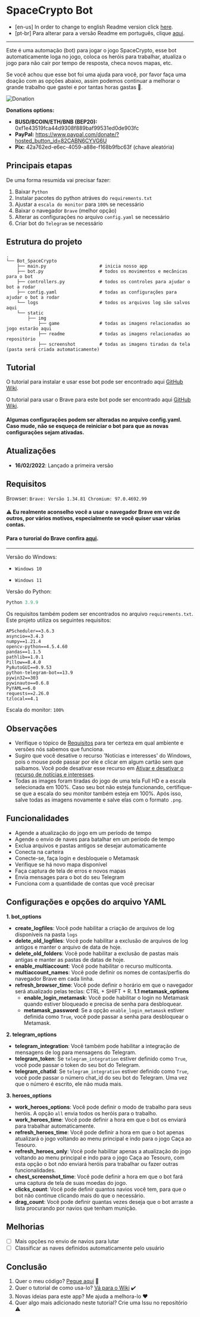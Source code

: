 # SpaceCrypto Bot

- [en-us] In order to change to english Readme version click [here](https://github.com/guimatheus92/Bot_SpaceCrypto/blob/main/README.md "here").
- [pt-br] Para alterar para a versão Readme em português, clique [aqui](https://github.com/guimatheus92/Bot_SpaceCrypto/blob/main/README.pt.md "aqui").

------------

Este é uma automação (bot) para jogar o jogo SpaceCrypto, esse bot automaticamente loga no jogo, coloca os heróis para trabalhar, atualiza o jogo para não cair por tempo de resposta, checa novos mapas, etc.

Se você achou que esse bot foi uma ajuda para você, por favor faça uma doação com as opções abaixo, assim podemos continuar a melhorar o grande trabalho que gastei e por tantas horas gastas 🤯.

![Donation](https://github.com/guimatheus92/Bot_SpaceCrypto/blob/main/static/img/readme/qr_code.png)

**Donations options:**

- **BUSD/BCOIN/ETH/BNB (BEP20):** 0xf1e43519fca44d9308f889baf99531ed0de903fc
- **PayPal:** https://www.paypal.com/donate/?hosted_button_id=82CABN6CYVG6U
- **Pix:** 42a762ed-e6ec-4059-a88e-f168b9fbc63f (chave aleatória)

## Principais etapas

De uma forma resumida vai precisar fazer:

1. Baixar `Python`
2. Instalar pacotes do python atráves do `requirements.txt`
3. Ajustar a `escala do monitor` para `100%` se necessário
4. Baixar o navegador `Brave` (melhor opção)
5. Alterar as configurações no arquivo `config.yaml` se necessário
6. Criar bot do `Telegram` se necessário

## Estrutura do projeto
    .
    └── Bot_SpaceCrypto
        ├── main.py                    # inicia nosso app
        ├── bot.py                     # todos os movimentos e mecânicas para o bot
        ├── controllers.py             # todos os controles para ajudar o bot a rodar
        ├── config.yaml                # todas as configurações para ajudar o bot a rodar
        └── logs                       # todos os arquivos log são salvos aqui
        └── static
            ├── img
                ├── game               # todas as imagens relacionadas ao jogo estarão aqui
                ├── readme             # todas as imagens relacionadas ao repositório
                ├── screenshot         # todas as imagens tiradas da tela (pasta será criada automaticamente)

## Tutorial

O tutorial para instalar e usar esse bot pode ser encontrado aqui [GitHub Wiki](https://github.com/guimatheus92/Bot_SpaceCrypto/wiki/How-to-execute-SpaceCrypto-bot "GitHub Wiki").

O tutorial para usar o Brave para este bot pode ser encontrado aqui [GitHub Wiki](https://github.com/guimatheus92/Bot_SpaceCrypto/wiki/How-to-enable-multiaccount-feature-on-Bot "GitHub Wiki").

#### Algumas configurações podem ser alteradas no arquivo config.yaml. Caso mude, não se esqueça de reiniciar o bot para que as novas configurações sejam ativadas.

## Atualizações

- **16/02/2022**: Lançado a primeira versão

## Requisitos

Browser: `Brave: Versão 1.34.81 Chromium: 97.0.4692.99`

#### ⚠️ Eu realmente aconselho você a usar o navegador Brave em vez de outros, por vários motivos, especialmente se você quiser usar várias contas.

#### Para o turorial do Brave confira [aqui](https://github.com/guimatheus92/Bot_SpaceCrypto/wiki/How-to-enable-multiaccount-feature-on-Bot "aqui").

------------
Versão do Windows:
- `Windows 10`

- `Windows 11`

Versão do Python:
```python
Python 3.9.9
```

Os requisitos também podem ser encontrados no arquivo `requirements.txt`.
Este projeto utiliza os seguintes requisitos:

    APScheduler==3.6.3
    asyncio==3.4.3    
    numpy==1.21.4
    opencv-python==4.5.4.60
    pandas==1.1.5
    pathlib==1.0.1
    Pillow==8.4.0
    PyAutoGUI==0.9.53
    python-telegram-bot==13.9
    pywin32==303
    pywinauto==0.6.8
    PyYAML==6.0
    requests==2.26.0
    tzlocal==4.1

Escala do monitor: `100%`

## Observações

- Verifique o tópico de [Requisitos](https://github.com/guimatheus92/Bot_SpaceCrypto/blob/main/README.pt.md#requisitos "Requisitos") para ter certeza em qual ambiente e versões nós sabemos que funciona.
- Sugiro que você desative o recurso 'Notícias e interesses' do Windows, pois o mouse pode passar por ele e clicar em algum cartão sem que saibamos. Você pode desativar esse recurso em [Ativar e desativar o recurso de notícias e interesses](https://support.microsoft.com/pt-br/windows/mantenha-se-atualizado-com-as-not%C3%ADcias-e-interesses-a39baa08-7488-4169-9ed8-577238f46f8f).
- Todas as images foram tiradas do jogo de uma tela Full HD e a escala selecionada em 100%. Caso seu bot não esteja funcionando, certifique-se que a escala do seu monitor também esteja em 100%. Após isso, salve todas as imagens novamente e salve elas com o formato `.png`.

## Funcionalidades

- Agende a atualização do jogo em um período de tempo
- Agende o envio de naves para batalhar em um período de tempo
- Exclua arquivos e pastas antigos se desejar automaticamente
- Conecta na carteira
- Conecte-se, faça login e desbloqueie o Metamask
- Verifique se há novo mapa disponível
- Faça captura de tela de erros e novos mapas
- Envia mensages para o bot do seu Telegram
- Funciona com a quantidade de contas que você precisar

## Configurações e opções do arquivo YAML

**1. bot_options**
- **create_logfiles**: Você pode habilitar a criação de arquivos de log disponíveis na pasta `logs`
- **delete_old_logfiles**: Você pode habilitar a exclusão de arquivos de log antigos e manter o arquivo de data de hoje.
- **delete_old_folders**: Você pode habilitar a exclusão de pastas mais antigas e manter as pastas de datas de hoje.
- **enable_multiaccount**: Você pode habilitar o recurso multiconta.
- **multiaccount_names**: Você pode definir os nomes de contas/perfis do navegador Brave em cada linha.
- **refresh_browser_time**: Você pode definir o horário em que o navegador será atualizado pelas teclas: CTRL + SHIFT + R.
**1.1 metamask_options**
	- **enable_login_metamask**: Você pode habilitar o login no Metamask quando estiver bloqueado e precisa de senha para desbloquear.
	- **metamask_password**: Se a opção `enable_login_metamask` estiver definida como `True`, você pode passar a senha para desbloquear o Metamask.

**2. telegram_options**
- **telegram_integration**: Você também pode habilitar a integração de mensagens de log para mensagens do Telegram.
- **telegram_token**: Se `telegram_integration` estiver definido como `True`, você pode passar o token do seu bot do Telegram.
- **telegram_chatid**: Se `telegram_integration` estiver definido como `True`, você pode passar o número chat_id do seu bot do Telegram. Uma vez que o número é escrito, ele não muda mais.

**3. heroes_options**
- **work_heroes_options**: Você pode definir o modo de trabalho para seus heróis. A opção `all` envia todos os heróis para o trabalho.
- **work_heroes_time**: Você pode definir a hora em que o bot os enviará para trabalhar automaticamente.
- **refresh_heroes_time**: Você pode definir a hora em que o bot apenas atualizará o jogo voltando ao menu principal e indo para o jogo Caça ao Tesouro.
- **refresh_heroes_only**: Você pode habilitar apenas a atualização do jogo voltando ao menu principal e indo para o jogo Caça ao Tesouro, com esta opção o bot *não* enviará heróis para trabalhar ou fazer outras funcionalidades.
- **chest_screenshot_time**: Você pode definir a hora em que o bot fará uma captura de tela de suas moedas do jogo.
- **clicks_count**: Você pode definir quantos navios você tem, para que o bot não continue clicando mais do que o necessário.
- **drag_count**: Você pode definir quantas vezes deseja que o bot arraste a lista procurando por navios que tenham munição.

## Melhorias

- [ ] Mais opções no envio de navios para lutar
- [ ] Classificar as naves definidos automaticamente pelo usuário

## Conclusão

1. Quer o meu código? [Pegue aqui](https://github.com/guimatheus92/Bot_SpaceCrypto "Grab it here") 📎
2. Quer o tutorial de como usa-lo? [Vá para o Wiki](https://github.com/guimatheus92/Bot_SpaceCrypto/wiki "Go to here") ✔️
3. Novas ideias para este app? Me ajuda a melhora-lo ❤️
4. Quer algo mais adicionado neste tutorial? Crie uma Issu no repositório ⚠️
